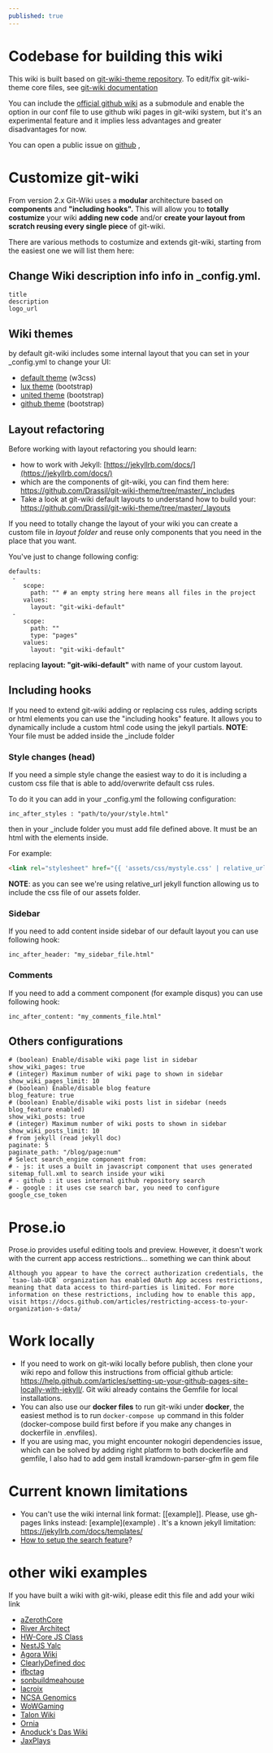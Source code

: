 ```yaml
---
published: true
---
```



# Codebase for building this wiki

This wiki is built based on [git-wiki-theme repository](https://github.com/drassil/git-wiki-theme). To edit/fix git-wiki-theme core files, see [git-wiki documentation](https://github.com/Drassil/git-wiki) 

You can include the [official github wiki](https://help.github.com/articles/about-github-wikis/) as a submodule and enable the option in our conf file to use github wiki pages in git-wiki system, but it's an experimental feature and it implies less advantages and greater disadvantages for now.

You can open a public issue on [github](https://github.com/Drassil/git-wiki/issues) , 


# Customize git-wiki

From version 2.x Git-Wiki uses a **modular** architecture based on **components** and **"including hooks".**
This will allow you to **totally costumize** your wiki **adding new code** and/or **create your layout from scratch reusing every single piece** of git-wiki.

There are various methods to costumize and extends git-wiki, starting from the easiest one we will list them here:

## Change Wiki description info info in _config.yml.

```
title
description
logo_url
```

## Wiki themes

by default git-wiki includes some internal layout that you can set in your _config.yml to change your UI:

* [default theme](theme-default) (w3css)
* [lux theme](theme-lux) (bootstrap)
* [united theme](theme-united) (bootstrap)
* [github theme](theme-github) (bootstrap)



## Layout refactoring

Before working with layout refactoring you should learn:

* how to work with Jekyll: [https://jekyllrb.com/docs/](https://jekyllrb.com/docs/)
* which are the components of git-wiki, you can find them here: <https://github.com/Drassil/git-wiki-theme/tree/master/_includes>
* Take a look at git-wiki default layouts to understand how to build your: <https://github.com/Drassil/git-wiki-theme/tree/master/_layouts>

If you need to totally change the layout of your wiki you can create a custom file in _layout folder_ and reuse only components that you need in the place that you want.


You've just to change following config:

```
defaults:
 -
    scope:
      path: "" # an empty string here means all files in the project
    values:
      layout: "git-wiki-default"
 -
    scope:
      path: ""
      type: "pages"
    values:
      layout: "git-wiki-default"
```
  
replacing **layout: "git-wiki-default"** with name of your custom layout.


## Including hooks

If you need to extend git-wiki adding or replacing css rules, adding scripts or html elements you
can use the "including hooks" feature. It allows you to dynamically include a custom html code using the jekyll partials.
**NOTE**: Your file must be added inside the _include folder

### Style changes (head)

If you need a simple style change the easiest way to do it is including a custom css file that is able to add/overwrite default css rules.
  
To do it you can add in your _config.yml the following configuration:

```
inc_after_styles : "path/to/your/style.html" 
```
  
then in your _include folder you must add file defined above. It must be an html with the <link> elements inside.
  
For example: 

```HTML
<link rel="stylesheet" href="{{ 'assets/css/mystyle.css' | relative_url }}">
```
  
**NOTE**: as you can see we're using relative_url jekyll function allowing us to include the css file of our assets folder.



### Sidebar
  
If you need to add content inside sidebar of our default layout you can use following hook:

`inc_after_header: "my_sidebar_file.html"`

### Comments
  
If you need to add a comment component (for example disqus) you can use following hook:
  
`inc_after_content: "my_comments_file.html"`


## Others configurations 

```
# (boolean) Enable/disable wiki page list in sidebar
show_wiki_pages: true
# (integer) Maximum number of wiki page to shown in sidebar
show_wiki_pages_limit: 10
# (boolean) Enable/disable blog feature
blog_feature: true
# (boolean) Enable/disable wiki posts list in sidebar (needs blog_feature enabled)
show_wiki_posts: true
# (integer) Maximum number of wiki posts to shown in sidebar
show_wiki_posts_limit: 10
# from jekyll (read jekyll doc)
paginate: 5
paginate_path: "/blog/page:num"
# Select search_engine component from:
# - js: it uses a built in javascript component that uses generated sitemap_full.xml to search inside your wiki
# - github : it uses internal github repository search
# - google : it uses cse search bar, you need to configure google_cse_token
```


# Prose.io
Prose.io provides useful editing tools and preview. However, it doesn't work with the current app access restrictions... something we can think about

```
Although you appear to have the correct authorization credentials, the `tsao-lab-UCB` organization has enabled OAuth App access restrictions, meaning that data access to third-parties is limited. For more information on these restrictions, including how to enable this app, visit https://docs.github.com/articles/restricting-access-to-your-organization-s-data/
```


# Work locally
* If you need to work on git-wiki locally before publish, then clone your wiki repo and follow this instructions from official github article: <https://help.github.com/articles/setting-up-your-github-pages-site-locally-with-jekyll/>. Git wiki already contains the Gemfile for local installations.
* You can also use our **docker files** to run git-wiki under **docker**, the easiest method is to run `docker-compose up` command in this folder (docker-compose build first before if you make any changes in dockerfile in .envfiles).
* If you are using mac, you might encounter nokogiri dependencies issue, which can be solved by adding right platform to both dockerfile and gemfile, I also had to add gem install kramdown-parser-gfm in gem file 



  
# Current known limitations

* You can't use the wiki internal link format: [[example]]. Please, use gh-pages links instead: \[example\](example) . It's a known jekyll limitation: <https://jekyllrb.com/docs/templates/>
* [How to setup the search feature](search-feature.md)?



# other wiki examples

If you have built a wiki with git-wiki, please edit this file and add your wiki link

* [aZerothCore](http://www.azerothcore.org/wiki/home)
* [River Architect](https://riverarchitect.github.io/RA_wiki/)
* [HW-Core JS Class](https://hw-core.github.io/js-lib-class/)
* [NestJS Yalc](https://www.drassil.org/nestjs-yalc/)
* [Agora Wiki](https://agoranomic.github.io/wiki/)
* [ClearlyDefined doc](https://docs.clearlydefined.io/)
* [ifbctag](https://ifbctag.github.io/labwiki)
* [sonbuildmeahouse](https://sonbuildmeahouse.github.io/)
* [lacroix](https://gihad.github.io/lacroix/)
* [NCSA Genomics](http://priyab2.github.io/git-wiki)
* [WoWGaming](https://wowgaming.github.io/wiki-en)
* [Talon Wiki](https://talon.wiki/)
* [Ornia](https://ornia.arcinas.info/)
* [Anoduck's Das Wiki](https://anoduck.github.io/wiki/)
* [JaxPlays](https://jaxplays.com)

